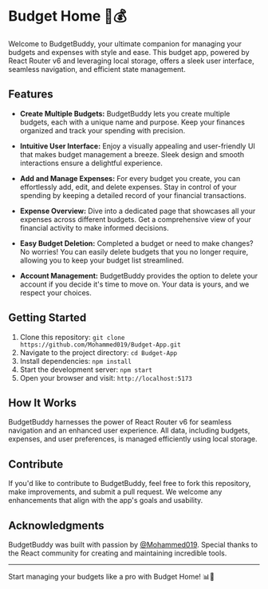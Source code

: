 # Budget Home 🧾💰

Welcome to BudgetBuddy, your ultimate companion for managing your budgets and expenses with style and ease. This budget app, powered by React Router v6 and leveraging local storage, offers a sleek user interface, seamless navigation, and efficient state management.

## Features

- **Create Multiple Budgets:** BudgetBuddy lets you create multiple budgets, each with a unique name and purpose. Keep your finances organized and track your spending with precision.

- **Intuitive User Interface:** Enjoy a visually appealing and user-friendly UI that makes budget management a breeze. Sleek design and smooth interactions ensure a delightful experience.

- **Add and Manage Expenses:** For every budget you create, you can effortlessly add, edit, and delete expenses. Stay in control of your spending by keeping a detailed record of your financial transactions.

- **Expense Overview:** Dive into a dedicated page that showcases all your expenses across different budgets. Get a comprehensive view of your financial activity to make informed decisions.

- **Easy Budget Deletion:** Completed a budget or need to make changes? No worries! You can easily delete budgets that you no longer require, allowing you to keep your budget list streamlined.

- **Account Management:** BudgetBuddy provides the option to delete your account if you decide it's time to move on. Your data is yours, and we respect your choices.

## Getting Started

1. Clone this repository: `git clone https://github.com/Mohammed019/Budget-App.git`
2. Navigate to the project directory: `cd Budget-App`
3. Install dependencies: `npm install`
4. Start the development server: `npm start`
5. Open your browser and visit: `http://localhost:5173`

## How It Works

BudgetBuddy harnesses the power of React Router v6 for seamless navigation and an enhanced user experience. All data, including budgets, expenses, and user preferences, is managed efficiently using local storage.

## Contribute

If you'd like to contribute to BudgetBuddy, feel free to fork this repository, make improvements, and submit a pull request. We welcome any enhancements that align with the app's goals and usability.

## Acknowledgments

BudgetBuddy was built with passion by [@Mohammed019](https://github.com/Mohammed019). Special thanks to the React community for creating and maintaining incredible tools.

---

Start managing your budgets like a pro with Budget Home! 📊🤑
